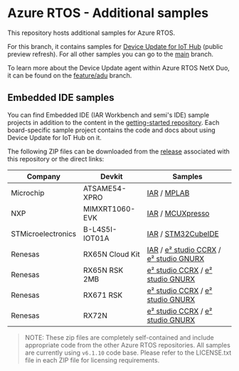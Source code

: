 # Azure RTOS - Additional samples

This repository hosts additional samples for Azure RTOS.

For this branch, it contains samples for [Device Update for IoT Hub](https://docs.microsoft.com/azure/iot-hub-device-update/understand-device-update) (public preview refresh). For all other samples you can go to the [main](https://github.com/azure-rtos/samples) branch.

To learn more about the Device Update agent within Azure RTOS NetX Duo, it can be found on the [feature/adu](https://aka.ms/azrtos-device-update-preview) branch.

## Embedded IDE samples

You can find Embedded IDE (IAR Workbench and semi's IDE) sample projects in addition to the content in the [getting-started repository](https://github.com/azure-rtos/getting-started). Each board-specific sample project contains the code and docs about using Device Update for IoT Hub on it.

The following ZIP files can be downloaded from the [release](https://github.com/azure-rtos/samples/releases) associated with this repository or the direct links:

|Company|Devkit|Samples|
|-|-|-|
| Microchip | ATSAME54-XPRO | [IAR](https://github.com/azure-rtos/samples/releases/download/rel_6.1_adu_beta_refresh/Azure_RTOS_6.1_ADU_ATSAME54-XPRO_IAR_Sample_2022_04_10.zip) / [MPLAB](https://github.com/azure-rtos/samples/releases/download/rel_6.1_adu_beta_refresh/Azure_RTOS_6.1_ADU_ATSAME54-XPRO_MPLab_Sample_2022_04_10.zip)|
| NXP | MIMXRT1060-EVK| [IAR](https://github.com/azure-rtos/samples/releases/download/rel_6.1_adu_beta_refresh/Azure_RTOS_6.1_ADU_MIMXRT1060_IAR_Sample_2022_04_10.zip) / [MCUXpresso](https://github.com/azure-rtos/samples/releases/download/rel_6.1_adu_beta_refresh/Azure_RTOS_6.1_ADU_MIMXRT1060_MCUXpresso_Sample_2022_04_10.zip) |
| STMicroelectronics | B-L4S5I-IOT01A | [IAR](https://github.com/azure-rtos/samples/releases/download/rel_6.1_adu_beta_refresh/Azure_RTOS_6.1_ADU_STM32L4+-DISCO_IAR_Sample_2022_04_10.zip) / [STM32CubeIDE](https://github.com/azure-rtos/samples/releases/download/rel_6.1_adu_beta_refresh/Azure_RTOS_6.1_ADU_STM32L4+-DISCO_STM32CubeIDE_Sample_2022_04_10.zip) |
| Renesas | RX65N Cloud Kit | [IAR](https://github.com/azure-rtos/samples/releases/download/rel_6.1_adu_beta_refresh/Azure_RTOS_6.1_ADU_Renesas_RX65N_Cloud_Kit_IAR_Sample_2022_04_28.zip) / [e² studio CCRX](https://github.com/azure-rtos/samples/releases/download/rel_6.1_adu_beta_refresh/Azure_RTOS_6.1_ADU_Renesas_RX65N_Cloud_Kit_e2studio_CCRX_Sample_2022_04_28.zip) / [e² studio GNURX](https://github.com/azure-rtos/samples/releases/download/rel_6.1_adu_beta_refresh/Azure_RTOS_6.1_ADU_Renesas_RX65N_Cloud_Kit_e2studio_gnurx_Sample_2022_04_28.zip)|
| Renesas | RX65N RSK 2MB | [e² studio CCRX](https://github.com/azure-rtos/samples/releases/download/rel_6.1_adu_beta_refresh/Azure_RTOS_6.1_ADU_Renesas_RX65N_RSK_2MB_e2studio_CCRX_Sample_2022_04_28.zip) / [e² studio GNURX](https://github.com/azure-rtos/samples/releases/download/rel_6.1_adu_beta_refresh/Azure_RTOS_6.1_ADU_Renesas_RX65N_RSK_2MB_e2studio_gnurx_Sample_2022_04_28.zip)|
| Renesas | RX671 RSK | [e² studio CCRX](https://github.com/azure-rtos/samples/releases/download/rel_6.1_adu_beta_refresh/Azure_RTOS_6.1_ADU_Renesas_RX671_RSK_e2studio_CCRX_Sample_2022_04_28.zip) / [e² studio GNURX](https://github.com/azure-rtos/samples/releases/download/rel_6.1_adu_beta_refresh/Azure_RTOS_6.1_ADU_Renesas_RX671_RSK_e2studio_gnurx_Sample_2022_04_28.zip)| 
| Renesas | RX72N | [e² studio CCRX](https://github.com/azure-rtos/samples/releases/download/rel_6.1_adu_beta_refresh/Azure_RTOS_6.1_ADU_Renesas_RX72N_Envision_Kit_e2studio_CCRX_Sample_2022_04_28.zip) / [e² studio GNURX](https://github.com/azure-rtos/samples/releases/download/rel_6.1_adu_beta_refresh/Azure_RTOS_6.1_ADU_Renesas_RX72N_Envision_Kit_e2studio_gnurx_Sample_2022_04_28.zip)| 

> NOTE: These zip files are completely self-contained and include appropriate code from the other Azure RTOS repositories. All samples are currently using `v6.1.10` code base. Please refer to the LICENSE.txt file in each ZIP file for licensing requirements.
